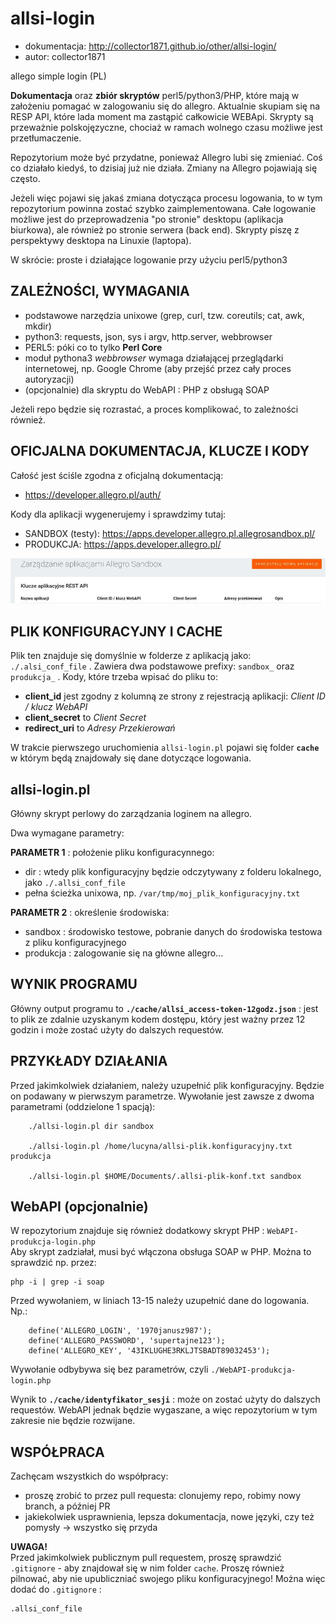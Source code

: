 # allsi-login

* dokumentacja: <http://collector1871.github.io/other/allsi-login/>   
* autor: collector1871  

allego simple login (PL)

**Dokumentacja** oraz **zbiór skryptów** perl5/python3/PHP, które mają w założeniu pomagać w zalogowaniu się do allegro. Aktualnie skupiam się na RESP API, które lada moment ma zastąpić całkowicie WEBApi. Skrypty są przeważnie polskojęzyczne, chociaż w ramach wolnego czasu możliwe jest przetłumaczenie.  

Repozytorium może być przydatne, ponieważ Allegro lubi się zmieniać. Coś co działało kiedyś, to dzisiaj już nie działa. Zmiany na Allegro pojawiają się często.  
   
Jeżeli więc pojawi się jakaś zmiana dotycząca procesu logowania, to w tym repozytorium powinna zostać szybko zaimplementowana. Całe logowanie możliwe jest do przeprowadzenia "po stronie" desktopu (aplikacja biurkowa), ale również po stronie serwera (back end). Skrypty piszę z perspektywy desktopa na Linuxie (laptopa).

W skrócie: proste i działające logowanie przy użyciu perl5/python3

## ZALEŻNOŚCI, WYMAGANIA

* podstawowe narzędzia unixowe (grep, curl, tzw. coreutils; cat, awk, mkdir)
* python3: requests, json, sys i argv, http.server, webbrowser
* PERL5: póki co to tylko **Perl Core**
* moduł pythona3 _webbrowser_ wymaga działającej przeglądarki internetowej, np. Google Chrome (aby przejść przez cały proces autoryzacji)
* (opcjonalnie) dla skryptu do WebAPI : PHP z obsługą SOAP

Jeżeli repo będzie się rozrastać, a proces komplikować, to zależności również.

## OFICJALNA DOKUMENTACJA, KLUCZE I KODY

Całość jest ściśle zgodna z oficjalną dokumentacją:  
* https://developer.allegro.pl/auth/  

Kody dla aplikacji wygenerujemy i sprawdzimy tutaj:  
* SANDBOX (testy): <https://apps.developer.allegro.pl.allegrosandbox.pl/>   
* PRODUKCJA: <https://apps.developer.allegro.pl/>   

![Rejestrowanie aplikacji](https://raw.githubusercontent.com/collector1871/allsi-login/master/dokumentacja_screeny/screen001.jpg)

## PLIK KONFIGURACYJNY I CACHE

Plik ten znajduje się domyślnie w folderze z aplikacją jako: `./.alsi_conf_file` . Zawiera dwa podstawowe prefixy: `sandbox_` oraz `produkcja_` . Kody, które trzeba wpisać do pliku to:

* **client_id**  jest zgodny z kolumną ze strony z rejestracją aplikacji: _Client ID / klucz WebAPI_
* **client_secret** to _Client Secret_
* **redirect_uri** to _Adresy Przekierowań_

W trakcie pierwszego uruchomienia `allsi-login.pl` pojawi się folder **`cache`** w którym będą znajdowały się dane dotyczące logowania.

## allsi-login.pl

Główny skrypt perlowy do zarządzania loginem na allegro.  
  
Dwa wymagane parametry:  
   
**PARAMETR 1** : położenie pliku konfiguracynnego:   
- dir : wtedy plik konfiguracyjny będzie odczytywany z folderu lokalnego, jako `./.allsi_conf_file`
- pełna ścieżka unixowa, np. `/var/tmp/moj_plik_konfiguracyjny.txt`  
    
**PARAMETR 2** : określenie środowiska:   
- sandbox : środowisko testowe, pobranie danych do środowiska testowa z pliku konfiguracyjnego  
- produkcja : zalogowanie się na główne allegro...  

## WYNIK PROGRAMU

Główny output programu to **`./cache/allsi_access-token-12godz.json`** : jest to plik ze zdalnie uzyskanym kodem dostępu, który jest ważny przez 12 godzin i może zostać użyty do dalszych requestów.

## PRZYKŁADY DZIAŁANIA

Przed jakimkolwiek działaniem, należy uzupełnić plik konfiguracyjny. Będzie on podawany w pierwszym parametrze. Wywołanie jest zawsze z dwoma parametrami (oddzielone 1 spacją):
```text
    ./allsi-login.pl dir sandbox
    
    ./allsi-login.pl /home/lucyna/allsi-plik.konfiguracyjny.txt produkcja

    ./allsi-login.pl $HOME/Documents/.allsi-plik-konf.txt sandbox
```
##  WebAPI (opcjonalnie)

W repozytorium znajduje się również dodatkowy skrypt PHP : `WebAPI-produkcja-login.php`   
Aby skrypt zadziałał, musi być włączona obsługa SOAP w PHP. Można to sprawdzić np. przez:

    php -i | grep -i soap

Przed wywołaniem, w liniach 13-15 należy uzupełnić dane do logowania. Np.:

```
    define('ALLEGRO_LOGIN', '1970janusz987');
    define('ALLEGRO_PASSWORD', 'supertajne123');
    define('ALLEGRO_KEY', '43IKLUGHE3RKLJTSBADT89032453');
```

Wywołanie odbybywa się bez parametrów, czyli `./WebAPI-produkcja-login.php`

Wynik to **`./cache/identyfikator_sesji`** : może on zostać użyty do dalszych requestów. WebAPI jednak będzie wygaszane, a więc repozytorium w tym zakresie nie będzie rozwijane.

## WSPÓŁPRACA

Zachęcam wszystkich do współpracy:   
* proszę zrobić to przez pull requesta: clonujemy repo, robimy nowy branch, a później PR   
* jakiekolwiek usprawnienia, lepsza dokumentacja, nowe języki, czy też pomysły -> wszystko się przyda  

**UWAGA!**  
Przed jakimkolwiek publicznym pull requestem, proszę sprawdzić `.gitignore` - aby znajdował się w nim folder `cache`. Proszę również pilnować, aby nie upubliczniać swojego pliku konfiguracyjnego!
Można więc dodać do `.gitignore` :  

    .allsi_conf_file
